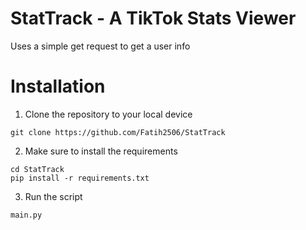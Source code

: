 # StatTrack - A TikTok Stats Viewer
Uses a simple get request to get a user info

# Installation
1. Clone the repository to your local device
```
git clone https://github.com/Fatih2506/StatTrack
```

2. Make sure to install the requirements
```
cd StatTrack
pip install -r requirements.txt
```

3. Run the script
```
main.py
```
